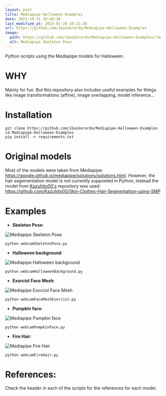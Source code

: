 ```yaml
---
layout: post
title: Mediapipe Halloween Examples
date: 2021-10-31 10:48:38 
last_modified_at: 2023-01-20 10:21:38 
url: https://github.com/ibaiGorordo/Mediapipe-Halloween-Examples
image:
  path: https://github.com/ibaiGorordo/Mediapipe-Halloween-Examples/raw/main/doc/img/skeleton.gif
  alt: Mediapipe Skeleton Pose
---
```

Python scripts using the Mediapipe models for Halloween.

# WHY
Mainly for fun. But this repository also includes useful examples for things like image transformations (affine), image overlapping, model inference...

# Installation
```
git clone https://github.com/ibaiGorordo/Mediapipe-Halloween-Examples
cd Mediapipe-Halloween-Examples
pip install -r requirements.txt
```
# Original models
Most of the models were taken from Mediapipe: https://google.github.io/mediapipe/solutions/solutions.html. However, the hair segementation model is not currently suppoeted in Python, instead the model from [Kazuhito00's](https://github.com/Kazuhito00) repository was used: https://github.com/Kazuhito00/Skin-Clothes-Hair-Segmentation-using-SMP

# Examples

 * **Skeleton Pose**:

  ![Mediapipe Skeleton Pose](https://github.com/ibaiGorordo/Mediapipe-Halloween-Examples/raw/main/doc/img/skeleton.gif)
 ```
 python webcamSkeletonPose.py
 ```

 * **Halloween background**:

  ![Mediapipe Halloween background](https://github.com/ibaiGorordo/Mediapipe-Halloween-Examples/raw/main/doc/img/halloween_background.gif)
 ```
 python webcamHalloweenBackground.py
 ```

 * **Exorcist Face Mesh**:

  ![Mediapipe Exorcist Face Mesh](https://github.com/ibaiGorordo/Mediapipe-Halloween-Examples/raw/main/doc/img/exorcist.gif)
 ```
 python webcamFaceMeshExorcist.py
 ```

 * **Pumpkin face**:

  ![Mediapipe Pumpkin face](https://github.com/ibaiGorordo/Mediapipe-Halloween-Examples/raw/main/doc/img/pumpkin_face.gif)
 ```
 python webcamPumpkinFace.py
 ```

 * **Fire Hair**:

  ![Mediapipe Fire Hair](https://github.com/ibaiGorordo/Mediapipe-Halloween-Examples/raw/main/doc/img/fire_hair.gif)
 ```
 python webcamFireHair.py
 ```
 



# References:
Check the header in each of the scripts for the references for each model.
